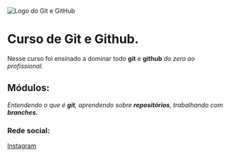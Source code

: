 ![Logo do Git e GitHub](https://pythonforundergradengineers.com/posts/git/images/git_and_github_logo.png)

# Curso de Git e Github.

Nesse curso foi ensinado a dominar todo **git** e **github** _do zero ao profissional._

## Módulos:

_Entendendo o que é **git**, aprendendo sobre **repositórios**, trabalhando com **branches.**_

### Rede social:

[Instagram](https://instagram.com/tipopamela)

